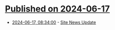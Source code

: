 # [Published on 2024-06-17](index.md)

* [2024-06-17, 08:34:00](https://soylentnews.org/meta/article.pl?sid=24/06/17/0830201&from=rss) - [Site News Update](https://soylentnews.org/meta/article.pl?sid=24/06/17/0830201&from=rss)
